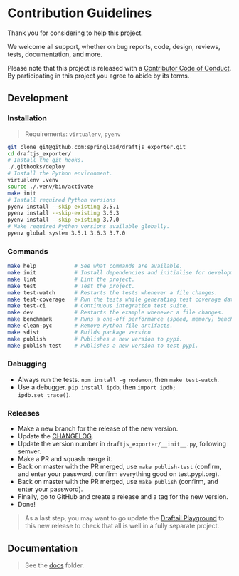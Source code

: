 # Contribution Guidelines

Thank you for considering to help this project.

We welcome all support, whether on bug reports, code, design, reviews, tests, documentation, and more.

Please note that this project is released with a [Contributor Code of Conduct](docs/CODE_OF_CONDUCT.md). By participating in this project you agree to abide by its terms.

## Development

### Installation

> Requirements: `virtualenv`, `pyenv`

```sh
git clone git@github.com:springload/draftjs_exporter.git
cd draftjs_exporter/
# Install the git hooks.
./.githooks/deploy
# Install the Python environment.
virtualenv .venv
source ./.venv/bin/activate
make init
# Install required Python versions
pyenv install --skip-existing 3.5.1
pyenv install --skip-existing 3.6.3
pyenv install --skip-existing 3.7.0
# Make required Python versions available globally.
pyenv global system 3.5.1 3.6.3 3.7.0
```

### Commands

```sh
make help            # See what commands are available.
make init            # Install dependencies and initialise for development.
make lint            # Lint the project.
make test            # Test the project.
make test-watch      # Restarts the tests whenever a file changes.
make test-coverage   # Run the tests while generating test coverage data.
make test-ci         # Continuous integration test suite.
make dev             # Restarts the example whenever a file changes.
make benchmark       # Runs a one-off performance (speed, memory) benchmark.
make clean-pyc       # Remove Python file artifacts.
make sdist           # Builds package version
make publish         # Publishes a new version to pypi.
make publish-test    # Publishes a new version to test pypi.
```

### Debugging

* Always run the tests. `npm install -g nodemon`, then `make test-watch`.
* Use a debugger. `pip install ipdb`, then `import ipdb; ipdb.set_trace()`.

### Releases

* Make a new branch for the release of the new version.
* Update the [CHANGELOG](https://github.com/springload/draftjs_exporter/CHANGELOG.md).
* Update the version number in `draftjs_exporter/__init__.py`, following semver.
* Make a PR and squash merge it.
* Back on master with the PR merged, use `make publish-test` (confirm, and enter your password, confirm everything good on test.pypi.org).
* Back on master with the PR merged, use `make publish` (confirm, and enter your password).
* Finally, go to GitHub and create a release and a tag for the new version.
* Done!

> As a last step, you may want to go update the [Draftail Playground](http://playground.draftail.org/) to this new release to check that all is well in a fully separate project.

## Documentation

> See the [docs](https://github.com/springload/draftjs_exporter/tree/master/docs) folder.
